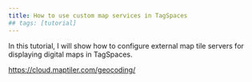 ```yaml
---
title: How to use custom map services in TagSpaces
## tags: [tutorial]
---
```


In this tutorial, I will show how to configure external map tile servers for displaying digital maps in TagSpaces.

https://cloud.maptiler.com/geocoding/
